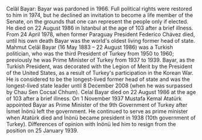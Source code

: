Celâl Bayar: Bayar was pardoned in 1966. Full political rights were restored to him in 1974, but he declined an invitation to become a life member of the Senate, on the grounds that one can represent the people only if elected. He died on 22 August 1986 in Istanbul at the age of 103 after a brief illness. From 24 April 1978, when former Paraguay President Federico Chávez died, until his own death Bayar was the world's oldest living former head of state. Mahmut Celâl Bayar (16 May 1883 – 22 August 1986) was a Turkish politician, who was the third President of Turkey from 1950 to 1960; previously he was Prime Minister of Turkey from 1937 to 1939. Bayar, as the Turkish President, was decorated with the Legion of Merit by the President of the United States, as a result of Turkey's participation in the Korean War. He is considered to be the longest-lived former head of state and was the longest-lived state leader until 8 December 2008 (when he was surpassed by Chau Sen Cocsal Chhum). Celal Bayar died on 22 August 1986 at the age of 103 after a brief illness. On 1 November 1937 Mustafa Kemal Atatürk appointed Bayar as Prime Minister of the 9th Government of Turkey after İsmet İnönü left the government. He continued to serve as prime minister when Atatürk died and İnönü became president in 1938 (10th government of Turkey). Differences of opinion with Inönü led him to resign from the position on 25 January 1939.
